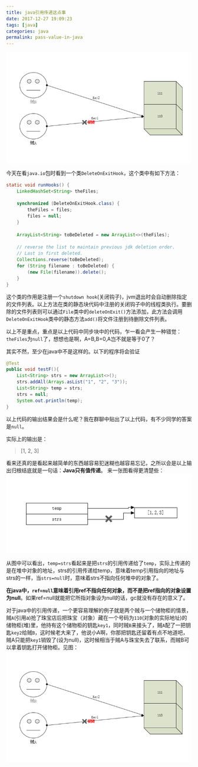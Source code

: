 ```yaml
---
title: java引用传递这点事
date: 2017-12-27 19:09:23
tags: [java]
categories: java
permalink: pass-value-in-java
---
```

![pass-value-in-java](/uploads/notes/pass-value-in-java-example.png)
<!--more-->
今天在看`java.io`包时看到一个类`DeleteOnExitHook`，这个类中有如下方法：

```java
static void runHooks() {
    LinkedHashSet<String> theFiles;

    synchronized (DeleteOnExitHook.class) {
        theFiles = files;
        files = null;
    }

    ArrayList<String> toBeDeleted = new ArrayList<>(theFiles);

    // reverse the list to maintain previous jdk deletion order.
    // Last in first deleted.
    Collections.reverse(toBeDeleted);
    for (String filename : toBeDeleted) {
        (new File(filename)).delete();
    }
}
```
这个类的作用是注册一个`shutdown hook`(关闭钩子)，jvm退出时会自动删除指定的文件列表。以上方法在类的静态块代码中注册的关闭钩子中的线程类执行。要删除的文件列表则可以通过`File`类中的`deleteOnExit()`方法添加，此方法会调用`DeleteOnExitHook`类中的静态方法`add()`将文件注册到待删除文件列表。

以上不是重点，重点是以上代码中同步块中的代码，乍一看会产生一种错觉：`theFiles`为`null`了，想想也是啊，A=B,B=0,A岂不就是等于0了？

其实不然，至少在java中不是这样的。以下的程序将会验证
```java
@Test
public void testF(){
    List<String> strs = new ArrayList<>();
    strs.addAll(Arrays.asList("1", "2", "3"));
    List<String> temp = strs;
    strs = null;
    System.out.println(temp);
}
```
以上代码的输出结果会是什么呢？我在群聊中贴出了以上代码，有不少同学的答案是`null`。

实际上的输出是：

> [1, 2, 3]

看来还真的是看起来越简单的东西越容易犯迷糊也越容易忘记，之所以会是以上输出归根结底就是一句话：**Java只有值传递**。
来一张图看得更清楚些：
![pass-value-in-java](/uploads/notes/pass-value-in-java.png)

从图中可以看出，`temp=strs`看起来是把`strs`的引用传递给了`temp`，实际上传递的是在堆中对象的地址，strs的引用传递给temp，意味着temp引用指向的地址与strs的一样，当`strs=null`时，意味着strs不指向任何堆中的对象了。

**在java中，`ref=null`意味着引用ref不指向任何对象，而不是把ref指向的对象设置为null**。如果ref=null就能把它所指对象设为null的话，gc就没有存在的意义了。

对于java中的引用传递，一个更容易理解的例子就是两个贼与一个储物柜的情景，贼`A`(引用a)抢了珠宝店后把珠宝（对象）藏在一个号码为`110`(对象的实际地址)的储物柜(堆)里，他持有这个储物柜的钥匙`key1`，同时贼`B`来接头了，贼`A`配了一把钥匙`key2`给贼`B`，这时候老大来了，他说小A啊，你那把钥匙还留着有点不地道吧，贼A只能把`key1`销毁了(设为null)，这时候相当于贼A与珠宝失去了联系，而贼B可以拿着钥匙打开储物柜。见图：
![pass-value-in-java](/uploads/notes/pass-value-in-java-example.png)


